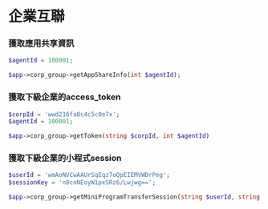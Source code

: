 # 企業互聯

### 獲取應用共享資訊

```php
$agentId = 100001;

$app->corp_group->getAppShareInfo(int $agentId);
```

### 獲取下級企業的access_token

```php
$corpId = 'wwd216fa8c4c5c0e7x';
$agentId = 100001;

$app->corp_group->getToken(string $corpId, int $agentId)
```

### 獲取下級企業的小程式session


```php
$userId = 'wmAoNVCwAAUrSqEqz7oQpEIEMVWDrPeg';
$sessionKey = 'n8cnNEoyW1pxSRz6/Lwjwg==';

$app->corp_group->getMiniProgramTransferSession(string $userId, string $sessionKey);
```

